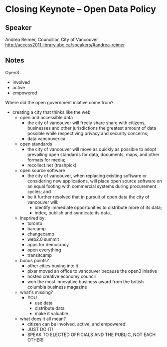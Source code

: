 Closing Keynote – Open Data Policy
=================================

Speaker
----
Andrea Reimer, Councillor, City of Vancouver
http://access2011.library.ubc.ca/speakers/#andrea-reimer

Notes
----
Open3

  - involved
  - active
  - empowered

Where did the open government iniative come from?

  - creating a city that thinks like the web
    - open and accessible data
      - the city of vancouver will freely share share with citizens, businesses and other jurisdictions the greatest amount of data possible while respectiving privacy and security concerns;
      - data.vancouver.ca
    - open standards
      - the city of vancouver will move as quickly as possible to adopt prevailing open standards for data, documents, maps, and other formats for media;
      - recollect.net (trashpick)
    - open source software
      - the city of vancouver, when replacing existing software or considering new applications, will place open source software on an equal footing with commercial systems during procurement cycles; and
      - be it further resolved that in pursuit of open data the city of vancouver will:
        - identify immediate opportunities to distribute more of its data;
        - index, publish and syndicate its data...
    - insprired by:
      - toronto
      - barcamp
      - changecamp
      - web2.0 summit
      - apps for democracy
      - open everything
      - transitcamp
    - bonus points?
      - other cities buying into it
      - pixar moved an office to vancouver because the open3 iniative
      - hosted creative economy council
      - won the most innovative business award from the british columbia business magazine
    - what's missing?
      - YOU
        - use data
        - distribute data
        - make it valuable
    - what does it all mean?
      - citizen can be involved, active, and empowered!
      - JUST DO IT!
      - SPEAK TO ELECTED OFFICIALS AND THE PUBLIC, NOT EACH OTHER!
